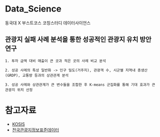 # Data_Science
동국대 X 부스트코스 코칭스터디 데이터사이언스

## 관광지 실패 사례 분석을 통한 성공적인 관광지 유치 방안 연구
```
1. 투자 금액 대비 매출이 큰 곳과 적은 곳의 사례 비교 분석

2. 성공 사례의 특성 일반화 -> 인구 밀도(거주지), 관광객 수, 시군별 지역내 총생산(GRDP), 교통량 등과의 상관관계 분석

3. 성공 사례와 상관관계가 큰 변수들을 조합한 후 K-means 군집화를 통해 기대 효과가 큰 관광지 위치 선정
```

# 참고자료
- [KOSIS](https://kosis.kr/statHtml/statHtml.do?orgId=210&tblId=DT_GRDP002&conn_path=I3)
- [전국관광지정보표준데이터](https://www.data.go.kr/data/15021141/standard.do)
